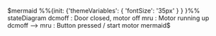 
$mermaid
%%{init:
  {'themeVariables':
    {
      'fontSize': '35px'
    }
  }
}%%
stateDiagram
    dcmoff : Door closed, motor off
    mru : Motor running up
    dcmoff --> mru : Button pressed / start motor
mermaid$
